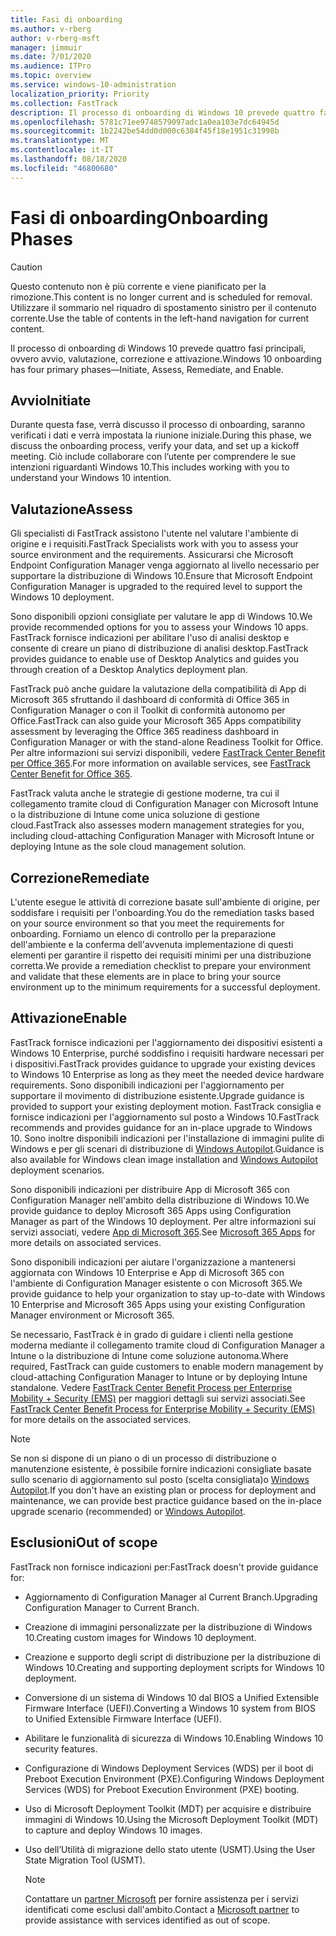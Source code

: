 ```yaml
---
title: Fasi di onboarding
ms.author: v-rberg
author: v-rberg-msft
manager: jimmuir
ms.date: 7/01/2020
ms.audience: ITPro
ms.topic: overview
ms.service: windows-10-administration
localization_priority: Priority
ms.collection: FastTrack
description: Il processo di onboarding di Windows 10 prevede quattro fasi principali, ovvero avvio, valutazione, correzione e attivazione.
ms.openlocfilehash: 5781c71ee9748579097adc1a0ea103e7dc64945d
ms.sourcegitcommit: 1b2242be54dd0d000c6384f45f18e1951c31998b
ms.translationtype: MT
ms.contentlocale: it-IT
ms.lasthandoff: 08/18/2020
ms.locfileid: "46800680"
---
```

# <a name="onboarding-phases"></a><span data-ttu-id="5c834-103">Fasi di onboarding</span><span class="sxs-lookup"><span data-stu-id="5c834-103">Onboarding Phases</span></span>

> [!CAUTION]
> <span data-ttu-id="5c834-104">Questo contenuto non è più corrente e viene pianificato per la rimozione.</span><span class="sxs-lookup"><span data-stu-id="5c834-104">This content is no longer current and is scheduled for removal.</span></span> <span data-ttu-id="5c834-105">Utilizzare il sommario nel riquadro di spostamento sinistro per il contenuto corrente.</span><span class="sxs-lookup"><span data-stu-id="5c834-105">Use the table of contents in the left-hand navigation for current content.</span></span>

<span data-ttu-id="5c834-106">Il processo di onboarding di Windows 10 prevede quattro fasi principali, ovvero avvio, valutazione, correzione e attivazione.</span><span class="sxs-lookup"><span data-stu-id="5c834-106">Windows 10 onboarding has four primary phases—Initiate, Assess, Remediate, and Enable.</span></span>

## <a name="initiate"></a><span data-ttu-id="5c834-107">Avvio</span><span class="sxs-lookup"><span data-stu-id="5c834-107">Initiate</span></span>

<span data-ttu-id="5c834-108">Durante questa fase, verrà discusso il processo di onboarding, saranno verificati i dati e verrà impostata la riunione iniziale.</span><span class="sxs-lookup"><span data-stu-id="5c834-108">During this phase, we discuss the onboarding process, verify your data, and set up a kickoff meeting.</span></span> <span data-ttu-id="5c834-109">Ciò include collaborare con l’utente per comprendere le sue intenzioni riguardanti Windows 10.</span><span class="sxs-lookup"><span data-stu-id="5c834-109">This includes working with you to understand your Windows 10 intention.</span></span>

## <a name="assess"></a><span data-ttu-id="5c834-110">Valutazione</span><span class="sxs-lookup"><span data-stu-id="5c834-110">Assess</span></span>

<span data-ttu-id="5c834-111">Gli specialisti di FastTrack assistono l'utente nel valutare l'ambiente di origine e i requisiti.</span><span class="sxs-lookup"><span data-stu-id="5c834-111">FastTrack Specialists work with you to assess your source environment and the requirements.</span></span> <span data-ttu-id="5c834-112">Assicurarsi che Microsoft Endpoint Configuration Manager venga aggiornato al livello necessario per supportare la distribuzione di Windows 10.</span><span class="sxs-lookup"><span data-stu-id="5c834-112">Ensure that Microsoft Endpoint Configuration Manager is upgraded to the required level to support the Windows 10 deployment.</span></span> 

<span data-ttu-id="5c834-113">Sono disponibili opzioni consigliate per valutare le app di Windows 10.</span><span class="sxs-lookup"><span data-stu-id="5c834-113">We provide recommended options for you to assess your Windows 10 apps.</span></span> <span data-ttu-id="5c834-114">FastTrack fornisce indicazioni per abilitare l'uso di analisi desktop e consente di creare un piano di distribuzione di analisi desktop.</span><span class="sxs-lookup"><span data-stu-id="5c834-114">FastTrack provides guidance to enable use of Desktop Analytics and guides you through creation of a Desktop Analytics deployment plan.</span></span>

<span data-ttu-id="5c834-115">FastTrack può anche guidare la valutazione della compatibilità di App di Microsoft 365 sfruttando il dashboard di conformità di Office 365 in Configuration Manager o con il Toolkit di conformità autonomo per Office.</span><span class="sxs-lookup"><span data-stu-id="5c834-115">FastTrack can also guide your Microsoft 365 Apps compatibility assessment by leveraging the Office 365 readiness dashboard in Configuration Manager or with the stand-alone Readiness Toolkit for Office.</span></span> <span data-ttu-id="5c834-116">Per altre informazioni sui servizi disponibili, vedere [FastTrack Center Benefit per Office 365](O365-fasttrack-benefit-for-office-365.md).</span><span class="sxs-lookup"><span data-stu-id="5c834-116">For more information on available services, see [FastTrack Center Benefit for Office 365](O365-fasttrack-benefit-for-office-365.md).</span></span> 

<span data-ttu-id="5c834-117">FastTrack valuta anche le strategie di gestione moderne, tra cui il collegamento tramite cloud di Configuration Manager con Microsoft Intune o la distribuzione di Intune come unica soluzione di gestione cloud.</span><span class="sxs-lookup"><span data-stu-id="5c834-117">FastTrack also assesses modern management strategies for you, including cloud-attaching Configuration Manager with Microsoft Intune or deploying Intune as the sole cloud management solution.</span></span>

## <a name="remediate"></a><span data-ttu-id="5c834-118">Correzione</span><span class="sxs-lookup"><span data-stu-id="5c834-118">Remediate</span></span>

<span data-ttu-id="5c834-119">L'utente esegue le attività di correzione basate sull'ambiente di origine, per soddisfare i requisiti per l'onboarding.</span><span class="sxs-lookup"><span data-stu-id="5c834-119">You do the remediation tasks based on your source environment so that you meet the requirements for onboarding.</span></span> <span data-ttu-id="5c834-120">Forniamo un elenco di controllo per la preparazione dell'ambiente e la conferma dell'avvenuta implementazione di questi elementi per garantire il rispetto dei requisiti minimi per una distribuzione corretta.</span><span class="sxs-lookup"><span data-stu-id="5c834-120">We provide a remediation checklist to prepare your environment and validate that these elements are in place to bring your source environment up to the minimum requirements for a successful deployment.</span></span> 

## <a name="enable"></a><span data-ttu-id="5c834-121">Attivazione</span><span class="sxs-lookup"><span data-stu-id="5c834-121">Enable</span></span>

<span data-ttu-id="5c834-122">FastTrack fornisce indicazioni per l'aggiornamento dei dispositivi esistenti a Windows 10 Enterprise, purché soddisfino i requisiti hardware necessari per i dispositivi.</span><span class="sxs-lookup"><span data-stu-id="5c834-122">FastTrack provides guidance to upgrade your existing devices to Windows 10 Enterprise as long as they meet the needed device hardware requirements.</span></span> <span data-ttu-id="5c834-123">Sono disponibili indicazioni per l'aggiornamento per supportare il movimento di distribuzione esistente.</span><span class="sxs-lookup"><span data-stu-id="5c834-123">Upgrade guidance is provided to support your existing deployment motion.</span></span> <span data-ttu-id="5c834-124">FastTrack consiglia e fornisce indicazioni per l'aggiornamento sul posto a Windows 10.</span><span class="sxs-lookup"><span data-stu-id="5c834-124">FastTrack recommends and provides guidance for an in-place upgrade to Windows 10.</span></span> <span data-ttu-id="5c834-125">Sono inoltre disponibili indicazioni per l'installazione di immagini pulite di Windows e per gli scenari di distribuzione di [Windows Autopilot](EMS-onboarding-phases.md#windows-autopilot).</span><span class="sxs-lookup"><span data-stu-id="5c834-125">Guidance is also available for Windows clean image installation and [Windows Autopilot](EMS-onboarding-phases.md#windows-autopilot) deployment scenarios.</span></span> 

<span data-ttu-id="5c834-126">Sono disponibili indicazioni per distribuire App di Microsoft 365 con Configuration Manager nell'ambito della distribuzione di Windows 10.</span><span class="sxs-lookup"><span data-stu-id="5c834-126">We provide guidance to deploy Microsoft 365 Apps using Configuration Manager as part of the Windows 10 deployment.</span></span> <span data-ttu-id="5c834-127">Per altre informazioni sui servizi associati, vedere [App di Microsoft 365](O365-onboarding-and-migration.md#microsoft-365-apps).</span><span class="sxs-lookup"><span data-stu-id="5c834-127">See [Microsoft 365 Apps](O365-onboarding-and-migration.md#microsoft-365-apps) for more details on associated services.</span></span>

<span data-ttu-id="5c834-128">Sono disponibili indicazioni per aiutare l'organizzazione a mantenersi aggiornata con Windows 10 Enterprise e App di Microsoft 365 con l'ambiente di Configuration Manager esistente o con Microsoft 365.</span><span class="sxs-lookup"><span data-stu-id="5c834-128">We provide guidance to help your organization to stay up-to-date with Windows 10 Enterprise and Microsoft 365 Apps using your existing Configuration Manager environment or Microsoft 365.</span></span>

<span data-ttu-id="5c834-129">Se necessario, FastTrack è in grado di guidare i clienti nella gestione moderna mediante il collegamento tramite cloud di Configuration Manager a Intune o la distribuzione di Intune come soluzione autonoma.</span><span class="sxs-lookup"><span data-stu-id="5c834-129">Where required, FastTrack can guide customers to enable modern management by cloud-attaching Configuration Manager to Intune or by deploying Intune standalone.</span></span> <span data-ttu-id="5c834-130">Vedere [FastTrack Center Benefit Process per Enterprise Mobility + Security (EMS)](EMS-fasttrack-process.md) per maggiori dettagli sui servizi associati.</span><span class="sxs-lookup"><span data-stu-id="5c834-130">See [FastTrack Center Benefit Process for Enterprise Mobility + Security (EMS)](EMS-fasttrack-process.md) for more details on the associated services.</span></span>

> [!NOTE]
> <span data-ttu-id="5c834-131">Se non si dispone di un piano o di un processo di distribuzione o manutenzione esistente, è possibile fornire indicazioni consigliate basate sullo scenario di aggiornamento sul posto (scelta consigliata)o [Windows Autopilot](EMS-onboarding-phases.md#windows-autopilot).</span><span class="sxs-lookup"><span data-stu-id="5c834-131">If you don't have an existing plan or process for deployment and maintenance, we can provide best practice guidance based on the in-place upgrade scenario (recommended) or [Windows Autopilot](EMS-onboarding-phases.md#windows-autopilot).</span></span>

## <a name="out-of-scope"></a><span data-ttu-id="5c834-132">Esclusioni</span><span class="sxs-lookup"><span data-stu-id="5c834-132">Out of scope</span></span>

<span data-ttu-id="5c834-133">FastTrack non fornisce indicazioni per:</span><span class="sxs-lookup"><span data-stu-id="5c834-133">FastTrack doesn't provide guidance for:</span></span>

- <span data-ttu-id="5c834-134">Aggiornamento di Configuration Manager al Current Branch.</span><span class="sxs-lookup"><span data-stu-id="5c834-134">Upgrading Configuration Manager to Current Branch.</span></span>
- <span data-ttu-id="5c834-135">Creazione di immagini personalizzate per la distribuzione di Windows 10.</span><span class="sxs-lookup"><span data-stu-id="5c834-135">Creating custom images for Windows 10 deployment.</span></span>
- <span data-ttu-id="5c834-136">Creazione e supporto degli script di distribuzione per la distribuzione di Windows 10.</span><span class="sxs-lookup"><span data-stu-id="5c834-136">Creating and supporting deployment scripts for Windows 10 deployment.</span></span>
- <span data-ttu-id="5c834-137">Conversione di un sistema di Windows 10 dal BIOS a Unified Extensible Firmware Interface (UEFI).</span><span class="sxs-lookup"><span data-stu-id="5c834-137">Converting a Windows 10 system from BIOS to Unified Extensible Firmware Interface (UEFI).</span></span>
- <span data-ttu-id="5c834-138">Abilitare le funzionalità di sicurezza di Windows 10.</span><span class="sxs-lookup"><span data-stu-id="5c834-138">Enabling Windows 10 security features.</span></span> 
- <span data-ttu-id="5c834-139">Configurazione di Windows Deployment Services (WDS) per il boot di Preboot Execution Environment (PXE).</span><span class="sxs-lookup"><span data-stu-id="5c834-139">Configuring Windows Deployment Services (WDS) for Preboot Execution Environment (PXE) booting.</span></span>
- <span data-ttu-id="5c834-140">Uso di Microsoft Deployment Toolkit (MDT) per acquisire e distribuire immagini di Windows 10.</span><span class="sxs-lookup"><span data-stu-id="5c834-140">Using the Microsoft Deployment Toolkit (MDT) to capture and deploy Windows 10 images.</span></span>
- <span data-ttu-id="5c834-141">Uso dell’Utilità di migrazione dello stato utente (USMT).</span><span class="sxs-lookup"><span data-stu-id="5c834-141">Using the User State Migration Tool (USMT).</span></span>

  > [!NOTE]
  > <span data-ttu-id="5c834-142">Contattare un [partner Microsoft](https://go.microsoft.com/fwlink/?linkid=2080150) per fornire assistenza per i servizi identificati come esclusi dall'ambito.</span><span class="sxs-lookup"><span data-stu-id="5c834-142">Contact a [Microsoft partner](https://go.microsoft.com/fwlink/?linkid=2080150) to provide assistance with services identified as out of scope.</span></span>

 
